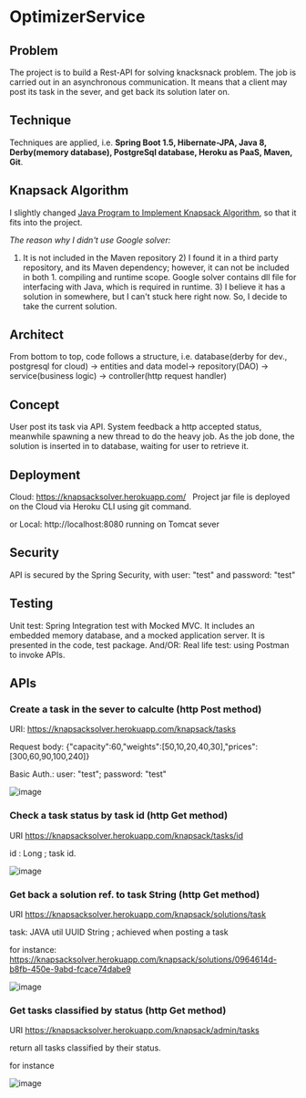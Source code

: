 # OptimizerService

## Problem
The project is to build a Rest-API for solving knacksnack problem. The job is carried out in an asynchronous communication.
It means that a client may post its task in the sever, and get back its solution later on.  

## Technique
Techniques are applied, i.e. **Spring Boot 1.5, Hibernate-JPA, Java 8, Derby(memory database), PostgreSql database, Heroku as PaaS, Maven, Git**. 

## Knapsack Algorithm
I slightly changed [Java Program to Implement Knapsack Algorithm](http://www.sanfoundry.com/java-program-knapsack-algorithm/), so that it fits into the project. 

*The reason why I didn't use Google solver:* 
1) It is not included in the Maven repository 2) I found it in a third party repository, and its Maven dependency; however, it can not be included in both 1. compiling and runtime scope. Google solver contains dll file for interfacing with Java, which is required in runtime. 3) I believe it has a solution in somewhere, but I can't stuck here right now. So, I decide to take the current solution. 

## Architect
From bottom to top, code follows a structure, i.e.
database(derby for dev., postgresql for cloud) -> entities and data model-> repository(DAO) -> service(business logic) -> controller(http request handler)

## Concept
User post its task via API. System feedback a http accepted status, meanwhile spawning a new thread to do the heavy job. As the job done, the solution is inserted in to database, waiting for user to retrieve it. 

## Deployment
Cloud: https://knapsacksolver.herokuapp.com/   
Project jar file is deployed on the Cloud via Heroku CLI using git command. 

or 
Local: http://localhost:8080
running on Tomcat sever

## Security
API is secured by the Spring Security, with user: "test" and password: "test"

## Testing 
Unit test: Spring Integration test with Mocked MVC. It includes an embedded memory database, and a mocked application server.
It is presented in the code, test package. 
And/OR: 
Real life test: using Postman to invoke APIs. 

## APIs
### Create a task in the sever to calculte (http Post method)
URI: https://knapsacksolver.herokuapp.com/knapsack/tasks

Request body: {"capacity":60,"weights":[50,10,20,40,30],"prices":[300,60,90,100,240]}

Basic Auth.: user: "test"; password: "test"

![image](https://user-images.githubusercontent.com/17804600/30811114-8729fdaa-a207-11e7-9a3d-ba63dea7ea3f.png)


### Check a task status by task id (http Get method)
URI https://knapsacksolver.herokuapp.com/knapsack/tasks/id

id : Long ; task id.

![image](https://user-images.githubusercontent.com/17804600/30812301-b4d9ff9a-a20a-11e7-906c-cf2a413cf9ce.png)


### Get back a solution ref. to task String (http Get method)
URI https://knapsacksolver.herokuapp.com/knapsack/solutions/task

task: JAVA util UUID String ; achieved when posting a task

for instance: https://knapsacksolver.herokuapp.com/knapsack/solutions/0964614d-b8fb-450e-9abd-fcace74dabe9

![image](https://user-images.githubusercontent.com/17804600/30818261-612d2906-a21b-11e7-982f-f40fc7c59814.png)

### Get tasks classified by status (http Get method)
URI https://knapsacksolver.herokuapp.com/knapsack/admin/tasks

return all tasks classified by their status. 

for instance

![image](https://user-images.githubusercontent.com/17804600/30820429-296efeca-a222-11e7-88d4-dd499490faea.png)










